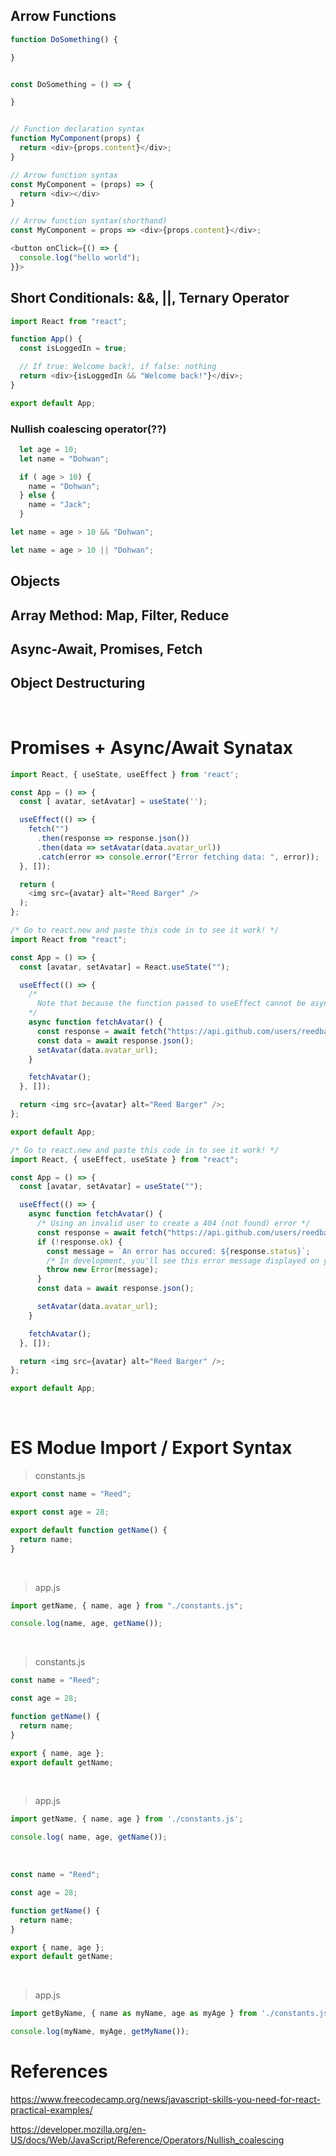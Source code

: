 
## Arrow Functions
```js
function DoSomething() {

}


const DoSomething = () => {

}
```

```js

// Function declaration syntax
function MyComponent(props) {
  return <div>{props.content}</div>;
}

// Arrow function syntax
const MyComponent = (props) => {
  return <div></div>
}

// Arrow function syntax(shorthand)
const MyComponent = props => <div>{props.content}</div>;
```

```js
<button onClick={() => {
  console.log("hello world");
}}>
```


## Short Conditionals: &&, ||, Ternary Operator

```js
import React from "react";

function App() {
  const isLoggedIn = true;

  // If true: Welcome back!, if false: nothing
  return <div>{isLoggedIn && "Welcome back!"}</div>;
}

export default App;
```

### Nullish coalescing operator(??)


```js
  let age = 10;
  let name = "Dohwan";

  if ( age > 10) {
    name = "Dohwan";
  } else {
    name = "Jack";
  }
```

```js
let name = age > 10 && "Dohwan";

let name = age > 10 || "Dohwan";
```

## Objects

## Array Method: Map, Filter, Reduce

## Async-Await, Promises, Fetch

## Object Destructuring

<br>

# Promises + Async/Await Synatax

```js
import React, { useState, useEffect } from 'react';

const App = () => {
  const [ avatar, setAvatar] = useState('');

  useEffect(() => {
    fetch("")
      .then(response => response.json())
      .then(data => setAvatar(data.avatar_url))
      .catch(error => console.error("Error fetching data: ", error));
  }, []);

  return (
    <img src={avatar} alt="Reed Barger" />
  );
};
```

```js
/* Go to react.new and paste this code in to see it work! */
import React from "react";

const App = () => {
  const [avatar, setAvatar] = React.useState("");

  useEffect(() => {
    /* 
	  Note that because the function passed to useEffect cannot be async, we must create a separate function for our promise to be resolved in (fetchAvatar)
    */
    async function fetchAvatar() {
      const response = await fetch("https://api.github.com/users/reedbarger");
      const data = await response.json();
      setAvatar(data.avatar_url);
    }

    fetchAvatar();
  }, []);

  return <img src={avatar} alt="Reed Barger" />;
};

export default App;
```

```js
/* Go to react.new and paste this code in to see it work! */
import React, { useEffect, useState } from "react";

const App = () => {
  const [avatar, setAvatar] = useState("");

  useEffect(() => {
    async function fetchAvatar() {
      /* Using an invalid user to create a 404 (not found) error */
      const response = await fetch("https://api.github.com/users/reedbarge");
      if (!response.ok) {
        const message = `An error has occured: ${response.status}`;
        /* In development, you'll see this error message displayed on your screen */
        throw new Error(message);
      }
      const data = await response.json();

      setAvatar(data.avatar_url);
    }

    fetchAvatar();
  }, []);

  return <img src={avatar} alt="Reed Barger" />;
};

export default App;
```

<br>

# ES Modue Import / Export Syntax

> constants.js
```js
export const name = "Reed";

export const age = 28;

export default function getName() {
  return name;
}
```
<br>

> app.js
```js
import getName, { name, age } from "./constants.js";

console.log(name, age, getName());
```
<br>

> constants.js
```js
const name = "Reed";

const age = 28;

function getName() {
  return name;
}

export { name, age };
export default getName;
```
<br>

> app.js

```js
import getName, { name, age } from './constants.js';

console.log( name, age, getName());
```
<br>

```js
const name = "Reed";

const age = 28;

function getName() {
  return name;
}

export { name, age };
export default getName;
```
<br>

> app.js
```js
import getByName, { name as myName, age as myAge } from './constants.js";

console.log(myName, myAge, getMyName());
```


# References

https://www.freecodecamp.org/news/javascript-skills-you-need-for-react-practical-examples/

https://developer.mozilla.org/en-US/docs/Web/JavaScript/Reference/Operators/Nullish_coalescing